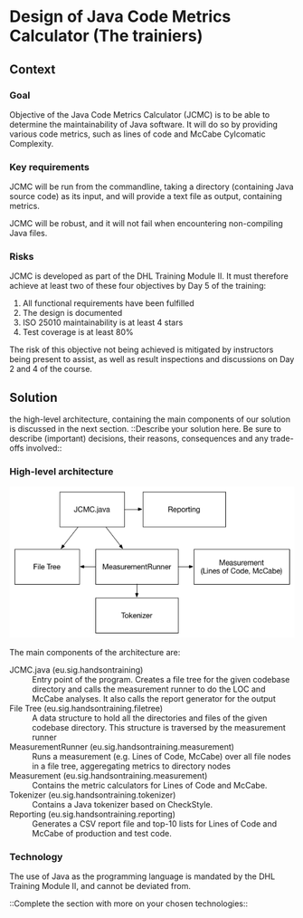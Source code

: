 # Design of Java Code Metrics Calculator (The trainiers)

## Context

### Goal

Objective of the Java Code Metrics Calculator (JCMC) is to be able to determine the maintainability of Java software. It will do so by providing various code metrics, such as lines of code and McCabe Cylcomatic Complexity.

### Key requirements

JCMC will be run from the commandline, taking a directory (containing Java source code) as its input, and will provide a text file as output, containing metrics.

JCMC will be robust, and it will not fail when encountering non-compiling Java files.

### Risks

JCMC is developed as part of the DHL Training Module II. It must therefore achieve at least two of these four objectives by Day 5 of the training:

1. All functional requirements have been fulfilled
2. The design is documented
3. ISO 25010 maintainability is at least 4 stars
4. Test coverage is at least 80%

The risk of this objective not being achieved is mitigated by instructors being present to assist, as well as result inspections and discussions on Day 2 and 4 of the course.

## Solution

the high-level architecture, containing the main components of our solution is discussed in the next section.
::Describe your solution here. Be sure to describe (important) decisions, their reasons, consequences and any trade-offs involved::

### High-level architecture

![Alt text](jcmc-architecture.png "JCMC architecture")

The main components of the architecture are:

<dl>
  <dt>JCMC.java (eu.sig.handsontraining)</dt>
  <dd>Entry point of the program. Creates a file tree for the given codebase directory and calls the measurement runner to do the LOC and McCabe analyses. It also calls the report generator for the output</dd>
  <dt>File Tree (eu.sig.handsontraining.filetree)</dt>
  <dd>A data structure to hold all the directories and files of the given codebase directory. This structure is traversed by the measurement runner</dt>
  <dt>MeasurementRunner (eu.sig.handsontraining.measurement)</dd>
  <dd>Runs a measurement (e.g. Lines of Code, McCabe) over all file nodes in a file tree, aggeregating metrics to directory nodes</dd>
  <dt>Measurement (eu.sig.handsontraining.measurement)<dt>
  <dd>Contains the metric calculators for Lines of Code and McCabe.</dd>
  <dt>Tokenizer (eu.sig.handsontraining.tokenizer)</dt>
  <dd>Contains a Java tokenizer based on CheckStyle.
  <dt>Reporting (eu.sig.handsontraining.reporting)</dt>
  <dd>Generates a CSV report file and top-10 lists for Lines of Code and McCabe of production and test code.</dd>
</dl>

### Technology

The use of Java as the programming language is mandated by the DHL Training Module II, and cannot be deviated from. 

::Complete the section with more on your chosen technologies::

